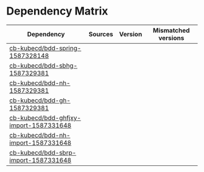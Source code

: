 # Dependency Matrix

Dependency | Sources | Version | Mismatched versions
---------- | ------- | ------- | -------------------
[cb-kubecd/bdd-spring-1587328148](https://github.com/cb-kubecd/bdd-spring-1587328148.git) |  | []() | 
[cb-kubecd/bdd-sbhg-1587329381](https://github.com/cb-kubecd/bdd-sbhg-1587329381.git) |  | []() | 
[cb-kubecd/bdd-nh-1587329381](https://github.com/cb-kubecd/bdd-nh-1587329381.git) |  | []() | 
[cb-kubecd/bdd-gh-1587329381](https://github.com/cb-kubecd/bdd-gh-1587329381.git) |  | []() | 
[cb-kubecd/bdd-ghfjxy-import-1587331648](https://github.com/cb-kubecd/bdd-ghfjxy-import-1587331648.git) |  | []() | 
[cb-kubecd/bdd-nh-import-1587331648](https://github.com/cb-kubecd/bdd-nh-import-1587331648.git) |  | []() | 
[cb-kubecd/bdd-sbrp-import-1587331648](https://github.com/cb-kubecd/bdd-sbrp-import-1587331648.git) |  | []() | 
